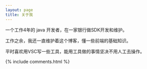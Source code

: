 ```yaml
---
layout: page
title: 关于我 
---
```


一个工作4年的 java 开发者，在一家银行做SDK开发和维护。

工作之余，我还一直维护着这个博客，懂一些前端的基础知识。

平时喜欢用VSC写一些工具，能用工具做的事情坚决不用人工去操作。


{% include comments.html %}

